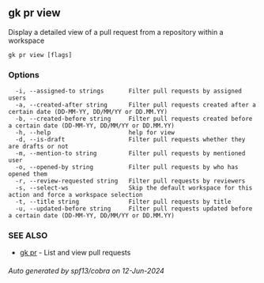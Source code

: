## gk pr view

Display a detailed view of a pull request from a repository within a workspace

```
gk pr view [flags]
```

### Options

```
  -i, --assigned-to strings       Filter pull requests by assigned users
  -a, --created-after string      Filter pull requests created after a certain date (DD-MM-YY, DD/MM/YY or DD.MM.YY)
  -b, --created-before string     Filter pull requests created before a certain date (DD-MM-YY, DD/MM/YY or DD.MM.YY)
  -h, --help                      help for view
  -d, --is-draft                  Filter pull requests whether they are drafts or not
  -m, --mention-to string         Filter pull requests by mentioned user
  -o, --opened-by string          Filter pull requests by who has opened them
  -r, --review-requested string   Filter pull requests by reviewers
  -s, --select-ws                 Skip the default workspace for this action and force a workspace selection
  -t, --title string              Filter pull requests by title
  -u, --updated-before string     Filter pull requests updated before a certain date (DD-MM-YY, DD/MM/YY or DD.MM.YY)
```

### SEE ALSO

* [gk pr](gk_pr.md)	 - List and view pull requests

###### Auto generated by spf13/cobra on 12-Jun-2024
